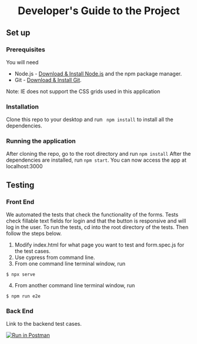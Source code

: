 <h1 align="center"> Developer's Guide to the Project</h1>

## Set up

### Prerequisites

You will need

- Node.js - [Download & Install Node.js](https://nodejs.org/en/download/) and the npm package manager.
- Git - [Download & Install Git](https://git-scm.com/downloads).

Note: IE does not support the CSS grids used in this application

### Installation

Clone this repo to your desktop and run ``` npm install``` to install all the dependencies.

### Running the application

After cloning the repo, go to the root directory and run ``` npm install ```
After the dependencies are installed, run ``` npm start ```.
You can now access the app at localhost:3000

## Testing 

### Front End

We automated the tests that check the functionality of the forms. Tests check fillable text fields for login and that the button is responsive and will log in the user.
To run the tests, cd into the root directory of the tests. Then follow the steps below. 
1. Modify index.html for what page you want to test and form.spec.js for the test cases. 
2. Use cypress from command line. 
3. From one command line terminal window, run 
```
$ npx serve
```
4. From another command line terminal window, run
```
$ npm run e2e
```

### Back End
Link to the backend test cases.  

[![Run in Postman](https://run.pstmn.io/button.svg)](https://app.getpostman.com/run-collection/498bcb61d82c922e832c) 
